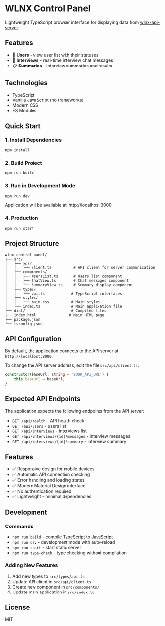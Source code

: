 # WLNX Control Panel

Lightweight TypeScript browser interface for displaying data from [wlnx-api-server](https://github.com/nikitagorelovwlnx/wlnx-api-server).

## Features

- 👥 **Users** - view user list with their statuses
- 💬 **Interviews** - real-time interview chat messages
- 📋 **Summaries** - interview summaries and results

## Technologies

- TypeScript
- Vanilla JavaScript (no frameworks)
- Modern CSS
- ES Modules

## Quick Start

### 1. Install Dependencies
```bash
npm install
```

### 2. Build Project
```bash
npm run build
```

### 3. Run in Development Mode
```bash
npm run dev
```

Application will be available at: http://localhost:3000

### 4. Production
```bash
npm run start
```

## Project Structure

```
wlnx-control-panel/
├── src/
│   ├── api/
│   │   └── client.ts          # API client for server communication
│   ├── components/
│   │   ├── UsersList.ts       # Users list component
│   │   ├── ChatView.ts        # Chat messages component
│   │   └── SummaryView.ts     # Summary display component
│   ├── types/
│   │   └── api.ts            # TypeScript interfaces
│   ├── styles/
│   │   └── main.css          # Main styles
│   └── index.ts              # Main application file
├── dist/                     # Compiled files
├── index.html               # Main HTML page
├── package.json
└── tsconfig.json
```

## API Configuration

By default, the application connects to the API server at `http://localhost:8000`.

To change the API server address, edit the file `src/api/client.ts`:

```typescript
constructor(baseUrl: string = 'YOUR_API_URL') {
    this.baseUrl = baseUrl;
}
```

## Expected API Endpoints

The application expects the following endpoints from the API server:

- `GET /api/health` - API health check
- `GET /api/users` - users list
- `GET /api/interviews` - interviews list
- `GET /api/interviews/{id}/messages` - interview messages
- `GET /api/interviews/{id}/summary` - interview summary

## Features

- ✅ Responsive design for mobile devices
- ✅ Automatic API connection checking
- ✅ Error handling and loading states
- ✅ Modern Material Design interface
- ✅ No authentication required
- ✅ Lightweight - minimal dependencies

## Development

### Commands

- `npm run build` - compile TypeScript to JavaScript
- `npm run dev` - development mode with auto-reload
- `npm run start` - start static server
- `npm run type-check` - type checking without compilation

### Adding New Features

1. Add new types to `src/types/api.ts`
2. Update API client in `src/api/client.ts`
3. Create new component in `src/components/`
4. Update main application in `src/index.ts`

## License

MIT
